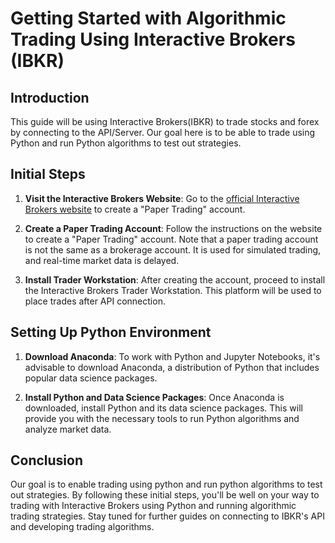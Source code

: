 # Getting Started with Algorithmic Trading Using Interactive Brokers (IBKR)

## Introduction

This guide will be using Interactive Brokers(IBKR) to trade stocks and forex by connecting to the API/Server. Our goal here is to be able to trade using Python and run Python algorithms to test out strategies.

## Initial Steps

1. **Visit the Interactive Brokers Website**: Go to the [official Interactive Brokers website](https://www.interactivebrokers.com/) to create a "Paper Trading" account.

2. **Create a Paper Trading Account**: Follow the instructions on the website to create a "Paper Trading" account. Note that a paper trading account is not the same as a brokerage account. It is used for simulated trading, and real-time market data is delayed.

3. **Install Trader Workstation**: After creating the account, proceed to install the Interactive Brokers Trader Workstation. This platform will be used to place trades after API connection.

## Setting Up Python Environment

1. **Download Anaconda**: To work with Python and Jupyter Notebooks, it's advisable to download Anaconda, a distribution of Python that includes popular data science packages.

2. **Install Python and Data Science Packages**: Once Anaconda is downloaded, install Python and its data science packages. This will provide you with the necessary tools to run Python algorithms and analyze market data.

## Conclusion

Our goal is to enable trading using python and run python algorithms to test out strategies. By following these initial steps, you'll be well on your way to trading with Interactive Brokers using Python and running algorithmic trading strategies. Stay tuned for further guides on connecting to IBKR's API and developing trading algorithms.


